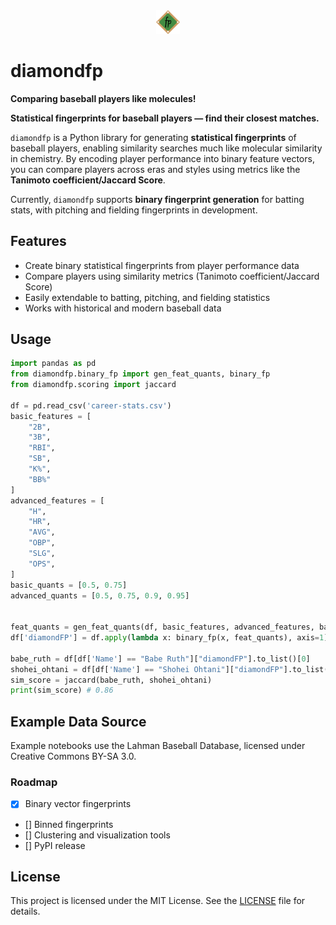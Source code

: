 <center><img src='diamondfp.png' width='7.5%'></center>

# diamondfp
**Comparing baseball players like molecules!** 

**Statistical fingerprints for baseball players — find their closest matches.**  

`diamondfp` is a Python library for generating **statistical fingerprints** of baseball players, enabling similarity searches much like molecular similarity in chemistry. By encoding player performance into binary feature vectors, you can compare players across eras and styles using metrics like the **Tanimoto coefficient/Jaccard Score**.  

Currently, `diamondfp` supports **binary fingerprint generation** for batting stats, with pitching and fielding fingerprints in development.  

## Features  
- Create binary statistical fingerprints from player performance data  
- Compare players using similarity metrics (Tanimoto coefficient/Jaccard Score)  
- Easily extendable to batting, pitching, and fielding statistics  
- Works with historical and modern baseball data 

## Usage

```python
import pandas as pd
from diamondfp.binary_fp import gen_feat_quants, binary_fp
from diamondfp.scoring import jaccard

df = pd.read_csv('career-stats.csv')
basic_features = [
    "2B",
    "3B",
    "RBI",
    "SB",
    "K%",
    "BB%"
]
advanced_features = [
    "H",
    "HR",
    "AVG",
    "OBP",
    "SLG",
    "OPS",
]
basic_quants = [0.5, 0.75]
advanced_quants = [0.5, 0.75, 0.9, 0.95]


feat_quants = gen_feat_quants(df, basic_features, advanced_features, basic_quants, advanced_quants)
df['diamondFP'] = df.apply(lambda x: binary_fp(x, feat_quants), axis=1)

babe_ruth = df[df['Name'] == "Babe Ruth"]["diamondFP"].to_list()[0]
shohei_ohtani = df[df['Name'] == "Shohei Ohtani"]["diamondFP"].to_list()[0]
sim_score = jaccard(babe_ruth, shohei_ohtani)
print(sim_score) # 0.86
```

## Example Data Source

Example notebooks use the Lahman Baseball Database,
licensed under Creative Commons BY-SA 3.0.

### Roadmap

- [X] Binary vector fingerprints
- [] Binned fingerprints
- [] Clustering and visualization tools
- [] PyPI release

## License
This project is licensed under the MIT License. See the [LICENSE](https://github.com/dlf57/diamondfp/blob/main/LICENSE) file for details.